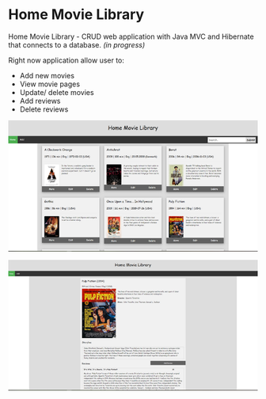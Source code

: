 # Home Movie Library  

Home Movie Library - CRUD web application with Java MVC and Hibernate that connects to a database.  *(in progress)*

Right now application allow user to:
*	Add new movies
*	View movie pages
*	Update/ delete movies
*	Add reviews
*	Delete reviews

![Image](docs/img01.png) 

![Image](docs/img02.png) 
